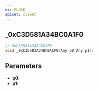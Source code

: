 ```yaml
---
ns: FLOCK
apiset: client
---
```

## _0xC3D581A34BC0A1F0

```c
// 0xC3D581A34BC0A1F0
void _0xC3D581A34BC0A1F0(Any p0,Any p1);
```


## Parameters
* **p0**:
* **p1**:



